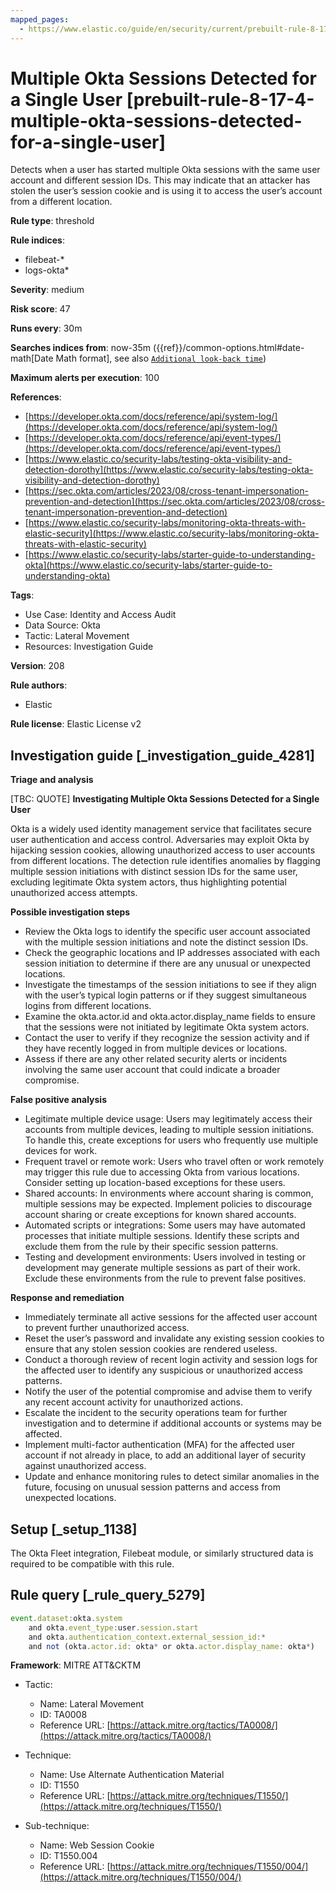 ```yaml
---
mapped_pages:
  - https://www.elastic.co/guide/en/security/current/prebuilt-rule-8-17-4-multiple-okta-sessions-detected-for-a-single-user.html
---
```


# Multiple Okta Sessions Detected for a Single User [prebuilt-rule-8-17-4-multiple-okta-sessions-detected-for-a-single-user]

Detects when a user has started multiple Okta sessions with the same user account and different session IDs. This may indicate that an attacker has stolen the user’s session cookie and is using it to access the user’s account from a different location.

**Rule type**: threshold

**Rule indices**:

* filebeat-*
* logs-okta*

**Severity**: medium

**Risk score**: 47

**Runs every**: 30m

**Searches indices from**: now-35m ({{ref}}/common-options.html#date-math[Date Math format], see also [`Additional look-back time`](docs-content://solutions/security/detect-and-alert/create-detection-rule.md#rule-schedule))

**Maximum alerts per execution**: 100

**References**:

* [https://developer.okta.com/docs/reference/api/system-log/](https://developer.okta.com/docs/reference/api/system-log/)
* [https://developer.okta.com/docs/reference/api/event-types/](https://developer.okta.com/docs/reference/api/event-types/)
* [https://www.elastic.co/security-labs/testing-okta-visibility-and-detection-dorothy](https://www.elastic.co/security-labs/testing-okta-visibility-and-detection-dorothy)
* [https://sec.okta.com/articles/2023/08/cross-tenant-impersonation-prevention-and-detection](https://sec.okta.com/articles/2023/08/cross-tenant-impersonation-prevention-and-detection)
* [https://www.elastic.co/security-labs/monitoring-okta-threats-with-elastic-security](https://www.elastic.co/security-labs/monitoring-okta-threats-with-elastic-security)
* [https://www.elastic.co/security-labs/starter-guide-to-understanding-okta](https://www.elastic.co/security-labs/starter-guide-to-understanding-okta)

**Tags**:

* Use Case: Identity and Access Audit
* Data Source: Okta
* Tactic: Lateral Movement
* Resources: Investigation Guide

**Version**: 208

**Rule authors**:

* Elastic

**Rule license**: Elastic License v2

## Investigation guide [_investigation_guide_4281]

**Triage and analysis**

[TBC: QUOTE]
**Investigating Multiple Okta Sessions Detected for a Single User**

Okta is a widely used identity management service that facilitates secure user authentication and access control. Adversaries may exploit Okta by hijacking session cookies, allowing unauthorized access to user accounts from different locations. The detection rule identifies anomalies by flagging multiple session initiations with distinct session IDs for the same user, excluding legitimate Okta system actors, thus highlighting potential unauthorized access attempts.

**Possible investigation steps**

* Review the Okta logs to identify the specific user account associated with the multiple session initiations and note the distinct session IDs.
* Check the geographic locations and IP addresses associated with each session initiation to determine if there are any unusual or unexpected locations.
* Investigate the timestamps of the session initiations to see if they align with the user’s typical login patterns or if they suggest simultaneous logins from different locations.
* Examine the okta.actor.id and okta.actor.display_name fields to ensure that the sessions were not initiated by legitimate Okta system actors.
* Contact the user to verify if they recognize the session activity and if they have recently logged in from multiple devices or locations.
* Assess if there are any other related security alerts or incidents involving the same user account that could indicate a broader compromise.

**False positive analysis**

* Legitimate multiple device usage: Users may legitimately access their accounts from multiple devices, leading to multiple session initiations. To handle this, create exceptions for users who frequently use multiple devices for work.
* Frequent travel or remote work: Users who travel often or work remotely may trigger this rule due to accessing Okta from various locations. Consider setting up location-based exceptions for these users.
* Shared accounts: In environments where account sharing is common, multiple sessions may be expected. Implement policies to discourage account sharing or create exceptions for known shared accounts.
* Automated scripts or integrations: Some users may have automated processes that initiate multiple sessions. Identify these scripts and exclude them from the rule by their specific session patterns.
* Testing and development environments: Users involved in testing or development may generate multiple sessions as part of their work. Exclude these environments from the rule to prevent false positives.

**Response and remediation**

* Immediately terminate all active sessions for the affected user account to prevent further unauthorized access.
* Reset the user’s password and invalidate any existing session cookies to ensure that any stolen session cookies are rendered useless.
* Conduct a thorough review of recent login activity and session logs for the affected user to identify any suspicious or unauthorized access patterns.
* Notify the user of the potential compromise and advise them to verify any recent account activity for unauthorized actions.
* Escalate the incident to the security operations team for further investigation and to determine if additional accounts or systems may be affected.
* Implement multi-factor authentication (MFA) for the affected user account if not already in place, to add an additional layer of security against unauthorized access.
* Update and enhance monitoring rules to detect similar anomalies in the future, focusing on unusual session patterns and access from unexpected locations.


## Setup [_setup_1138]

The Okta Fleet integration, Filebeat module, or similarly structured data is required to be compatible with this rule.


## Rule query [_rule_query_5279]

```js
event.dataset:okta.system
    and okta.event_type:user.session.start
    and okta.authentication_context.external_session_id:*
    and not (okta.actor.id: okta* or okta.actor.display_name: okta*)
```

**Framework**: MITRE ATT&CKTM

* Tactic:

    * Name: Lateral Movement
    * ID: TA0008
    * Reference URL: [https://attack.mitre.org/tactics/TA0008/](https://attack.mitre.org/tactics/TA0008/)

* Technique:

    * Name: Use Alternate Authentication Material
    * ID: T1550
    * Reference URL: [https://attack.mitre.org/techniques/T1550/](https://attack.mitre.org/techniques/T1550/)

* Sub-technique:

    * Name: Web Session Cookie
    * ID: T1550.004
    * Reference URL: [https://attack.mitre.org/techniques/T1550/004/](https://attack.mitre.org/techniques/T1550/004/)



